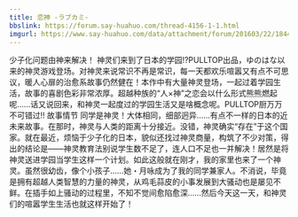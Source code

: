 ```yaml
---
title: 恋神 -ラブカミ-
bbslink: https://forum.say-huahuo.com/thread-4156-1-1.html
imgurl: https://www.say-huahuo.com/data/attachment/forum/201603/22/184431aci74iiq5188s9ij.jpg
---
```


少子化问题由神来解决！ 神灵们来到了日本的学园!?PULLTOP出品，ゆのはな以来的神灵游戏登场。对神灵来说常识不再是常识，每一天都欢乐喧嚣又有点不可思议，暖人心扉的治愈系故事仍然健在！本作中有大量神灵登场，一起过着学园生活，故事的喜剧色彩非常浓厚。超越种族的“人×神”之恋会以什么形式熊熊燃起呢……话又说回来，和神灵一起度过的学园生活又是啥概念呢。PULLTOP厨万万不可错过!! 故事情节 同学是神灵！大体相同，细部迥异……有点不一样的日本的近未来故事。在那时，神灵与人类的距离十分接近。没错，神灵确实“存在”于这个国家。就在最近，烦恼于少子化的日本，貌似还找过神灵商量，构筑了不少对策，得出的结论是——神灵教育法别说学生数不足了，连人口不足也一并解决！居然是将神灵送进学园当学生这样一个计划。如此这般就在刚才，我的家里也来了一个神灵。虽然很幼齿，像个小孩子……她・月咏成为了我的同学兼家人。不消说，毕竟是拥有超越人类智慧的力量的神灵，从鸡毛蒜皮的小事发展到大骚动也是屡见不鲜。在插手如上骚动的过程里，不知不觉间愈陷愈深……然后今天这一天，和神灵们的喧嚣学生生活也就这样开始了！<!--more-->

